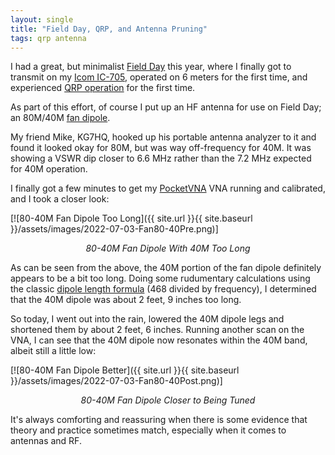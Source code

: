 ```yaml
---
layout: single
title: "Field Day, QRP, and Antenna Pruning"
tags: qrp antenna
---
```


I had a great, but minimalist [Field
Day](https://www.arrl.org/field-day) this year, where I finally got to
transmit on my [Icom
IC-705](https://icomamerica.com/en/products/amateur/handheld/705/default.aspx),
operated on 6 meters for the first time, and experienced [QRP
operation](https://www.arrl.org/why-qrp) for the first time.

As part of this effort, of course I put up an HF antenna for use on
Field Day; an 80M/40M [fan
dipole](https://www.onallbands.com/ham-radio-101-what-is-a-fan-dipole-antenna/).

My friend Mike, KG7HQ, hooked up his portable antenna analyzer to it and
found it looked okay for 80M, but was way off-frequency for 40M. It
was showing a VSWR dip closer to 6.6 MHz rather than the 7.2 MHz
expected for 40M operation.

I finally got a few minutes to get my
[PocketVNA](https://pocketvna.com/) VNA running and calibrated, and I
took a closer look:

[![80-40M Fan Dipole Too Long]({{ site.url }}{{ site.baseurl }}/assets/images/2022-07-03-Fan80-40Pre.png)]
*<center>80-40M Fan Dipole With 40M Too Long</center>*

As can be seen from the above, the 40M portion of the fan dipole
definitely appears to be a bit too long. Doing some rudumentary
calculations using the classic [dipole length
formula](https://www.66pacific.com/calculators/dipole-antenna-length-calculator.aspx)
(468 divided by frequency), I determined that the 40M dipole was about
2 feet, 9 inches too long.

So today, I went out into the rain, lowered the 40M dipole legs and
shortened them by about 2 feet, 6 inches. Running another scan on the
VNA, I can see that the 40M dipole now resonates within the 40M band,
albeit still a little low:

[![80-40M Fan Dipole Better]({{ site.url }}{{ site.baseurl }}/assets/images/2022-07-03-Fan80-40Post.png)]
*<center>80-40M Fan Dipole Closer to Being Tuned</center>*

It's always comforting and reassuring when there is some evidence that
theory and practice sometimes match, especially when it comes to
antennas and RF.
